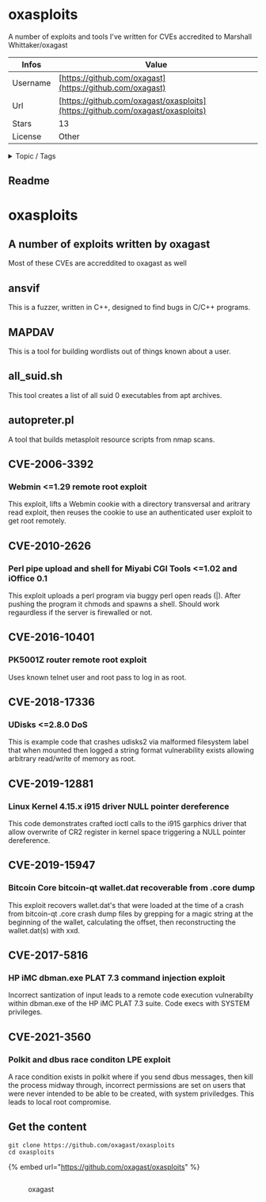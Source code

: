 # oxasploits

A number of exploits and tools I've written for CVEs accredited to Marshall Whittaker/oxagast

| Infos    | Value                                                              |
| -------- | -------------------------------------------------------------------|
| Username | [https://github.com/oxagast](https://github.com/oxagast) |
| Url      | [https://github.com/oxagast/oxasploits](https://github.com/oxagast/oxasploits)                                               |
| Stars    | 13                                                          |
| License  | Other                                                        |

<details>

<summary>Topic / Tags</summary>

* cve* cve-2006-3392* cve-2010-2626* cve-2016-10401* cve-2017-5816* cve-2018-17336* cve-2019-12881* cve-2019-15947* cve-2021-3560* exploitation* exploits* sploit* vulnerability

</details>

## Readme

# oxasploits
## A number of exploits written by oxagast
Most of these CVEs are accreddited to oxagast as well


## ansvif
This is a fuzzer, written in C++, designed to find bugs in C/C++ programs.


##  MAPDAV
This is a tool for building wordlists out of things known about a user.


## all_suid.sh
This tool creates a list of all suid 0 executables from apt archives.


## autopreter.pl
A tool that builds metasploit resource scripts from nmap scans.


## CVE-2006-3392
### Webmin <=1.29 remote root exploit
This exploit, lifts a Webmin cookie with a directory transversal and
aritrary read exploit, then reuses the cookie to use an authenticated
user exploit to get root remotely.


## CVE-2010-2626
### Perl pipe upload and shell for Miyabi CGI Tools <=1.02 and iOffice 0.1
This exploit uploads a perl program via buggy perl open reads (|).  After
pushing the program it chmods and spawns a shell.  Should work
regaurdless if the server is firewalled or not.


## CVE-2016-10401
### PK5001Z router remote root exploit
Uses known telnet user and root pass to log in as root.


## CVE-2018-17336
### UDisks <=2.8.0 DoS
This is example code that crashes udisks2 via malformed filesystem label
that when mounted then logged a string format vulnerability exists allowing
arbitrary read/write of memory as root.


## CVE-2019-12881
### Linux Kernel 4.15.x i915 driver NULL pointer dereference
This code demonstrates crafted ioctl calls to the i915 garphics
driver that allow overwrite of CR2 register in kernel space triggering
a NULL pointer dereference.


## CVE-2019-15947
### Bitcoin Core bitcoin-qt wallet.dat recoverable from .core dump
This exploit recovers wallet.dat's that were loaded at the time of a crash 
from bitcoin-qt .core crash dump files by grepping for a magic string at 
the beginning of the wallet, calculating the offset, then reconstructing 
the wallet.dat(s) with xxd.

## CVE-2017-5816
### HP iMC dbman.exe PLAT 7.3 command injection exploit
Incorrect santization of input leads to a remote code execution vulnerabilty 
within dbman.exe of the HP iMC PLAT 7.3 suite.  Code execs with SYSTEM privileges.

## CVE-2021-3560
### Polkit and dbus race conditon LPE exploit
A race condition exists in polkit where if you send dbus messages, then
kill the process midway through, incorrect permissions are set on users that were
never intended to be able to be created, with system priviledges.  This leads to
local root compromise.



## Get the content

```
git clone https://github.com/oxagast/oxasploits
cd oxasploits
```

{% embed url="https://github.com/oxagast/oxasploits" %}

<figure><img src="https://avatars.githubusercontent.com/u/11489666?v=4" alt=""><figcaption><p>oxagast</p></figcaption></figure>
